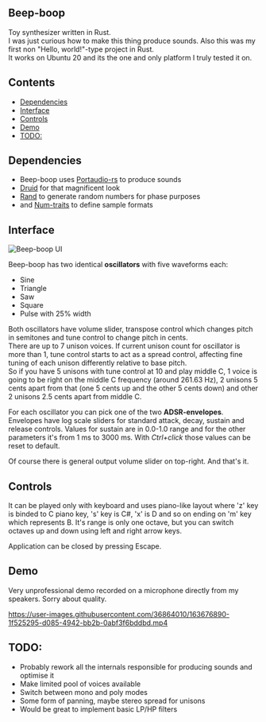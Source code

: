 ## Beep-boop
Toy synthesizer written in Rust.  
I was just curious how to make this thing produce sounds. Also this was my first non "Hello, world!"-type project in Rust.  
It works on Ubuntu 20 and its the one and only platform I truly tested it on.

## Contents
* [Dependencies](#dependencies)
* [Interface](#interface)
* [Controls](#controls)
* [Demo](#demo)
* [TODO:](#todo)  

## Dependencies
* Beep-boop uses [Portaudio-rs][portaudio-rs] to produce sounds
* [Druid][druid] for that magnificent look
* [Rand][rand] to generate random numbers for phase purposes
* and [Num-traits][num-traits] to define sample formats

## Interface
![Beep-boop UI](../media/images/beep-boop-default-ui.png?raw=true)  

Beep-boop has two identical **oscillators** with five waveforms each:
* Sine
* Triangle
* Saw
* Square
* Pulse with 25% width

Both oscillators have volume slider, transpose control which changes pitch in semitones and tune control to change pitch in cents.  
There are up to 7 unison voices. If current unison count for oscillator is more than 1, tune control starts to act as a spread control, affecting fine tuning of each unison differently relative to base pitch.  
So if you have 5 unisons with tune control at 10 and play middle C, 1 voice is going to be right on the middle C frequency (around 261.63 Hz), 2 unisons 5 cents apart from that (one 5 cents up and the other 5 cents down) and other 2 unisons 2.5 cents apart from middle C.  

For each oscillator you can pick one of the two **ADSR-envelopes**.  
Envelopes have log scale sliders for standard attack, decay, sustain and release controls. Values for sustain are in 0.0-1.0 range and for the other parameters it's from 1 ms to 3000 ms. With _Ctrl+click_ those values can be reset to default.

Of course there is general output volume slider on top-right. And that's it.

## Controls
It can be played only with keyboard and uses piano-like layout where 'z' key is binded to C piano key, 's' key is C#, 'x' is D and so on ending on 'm' key which represents B. It's range is only one octave, but you can switch octaves up and down using left and right arrow keys.

Application can be closed by pressing Escape.

## Demo
Very unprofessional demo recorded on a microphone directly from my speakers. Sorry about quality.

https://user-images.githubusercontent.com/36864010/163676890-1f525295-d085-4942-bb2b-0abf3f6bddbd.mp4


## TODO:

* Probably rework all the internals responsible for producing sounds and optimise it
* Make limited pool of voices available
* Switch between mono and poly modes
* Some form of panning, maybe stereo spread for unisons
* Would be great to implement basic LP/HP filters


[portaudio-rs]: https://github.com/mvdnes/portaudio-rs
[druid]: https://github.com/linebender/druid
[rand]: https://github.com/rust-random/rand
[num-traits]: https://github.com/rust-num/num-traits

